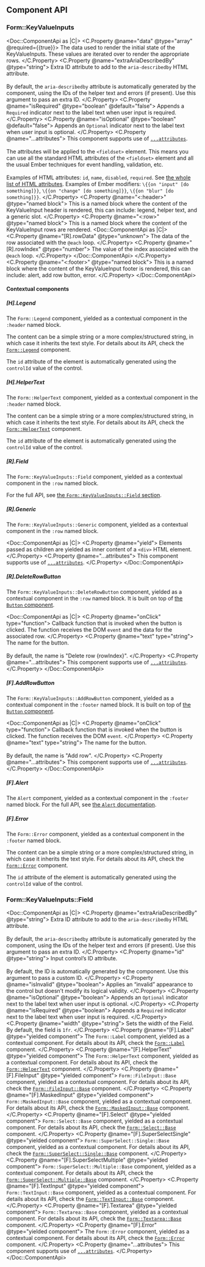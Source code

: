 ## Component API

### Form::KeyValueInputs

<Doc::ComponentApi as |C|>
  <C.Property @name="data" @type="array" @required={{true}}>
    The data used to render the initial state of the KeyValueInputs. These values are iterated over to render the appropriate rows.
  </C.Property>
  <C.Property @name="extraAriaDescribedBy" @type="string">
    Extra ID attribute to add to the `aria-describedby` HTML attribute.
    <br/><br/>
    By default, the `aria-describedby` attribute is automatically generated by the component, using the IDs of the helper text and errors (if present). Use this argument to pass an extra ID.
  </C.Property>
  <C.Property @name="isRequired" @type="boolean" @default="false">
    Appends a `Required` indicator next to the label text when user input is required.
  </C.Property>
  <C.Property @name="isOptional" @type="boolean" @default="false">
    Appends an `Optional` indicator next to the label text when user input is optional.
  </C.Property>
  <C.Property @name="...attributes">
    This component supports use of [`...attributes`](https://guides.emberjs.com/release/in-depth-topics/patterns-for-components/#toc_attribute-ordering).
    <br/><br/>
    The attributes will be applied to the `<fieldset>` element. This means you can use all the standard HTML attributes of the `<fieldset>` element and all the usual Ember techniques for event handling, validation, etc.
    <br/><br/>
    Examples of HTML attributes: `id`, `name`, `disabled`, `required`. See [the whole list of HTML attributes](https://developer.mozilla.org/en-US/docs/Web/HTML/Element/input#attributes). Examples of Ember modifiers: `\{{on "input" [do something]}}`, `\{{on "change" [do something]}}`, `\{{on "blur" [do something]}}`.
  </C.Property>
  <C.Property @name="<:header>" @type="named block">
    This is a named block where the content of the KeyValueInput header is rendered, this can include: legend, helper text, and a generic slot.
  </C.Property>
    <C.Property @name="<:row>" @type="named block">
    This is a named block where the content of the KeyValueInput rows are rendered.
    <Doc::ComponentApi as |C|>
     <C.Property @name="[R].rowData" @type="unknown">
        The data of the row associated with the `@each` loop. 
      </C.Property>
      <C.Property @name="[R].rowIndex" @type="number">
        The value of the index associated with the `@each` loop. 
      </C.Property>
    </Doc::ComponentApi>
  </C.Property>
    <C.Property @name="<:footer>" @type="named block">
    This is a named block where the content of the KeyValueInput footer is rendered, this can include: alert, add row button, error.
  </C.Property>
</Doc::ComponentApi>

#### Contextual components

##### [H].Legend

The `Form::Legend` component, yielded as a contextual component in the `:header` named block.

The content can be a simple string or a more complex/structured string, in which case it inherits the text style. For details about its API, check the [`Form::Legend`](/components/form/primitives) component.

The `id` attribute of the element is automatically generated using the `controlId` value of the control.

##### [H].HelperText

The `Form::HelperText` component, yielded as a contextual component in the `:header` named block.

The content can be a simple string or a more complex/structured string, in which case it inherits the text style. For details about its API, check the [`Form::HelperText`](/components/form/primitives) component.

The `id` attribute of the element is automatically generated using the `controlId` value of the control.

##### [R].Field

The `Form::KeyValueInputs::Field` component, yielded as a contextual component in the `:row` named block.

For the full API, see [the `Form::KeyValueInputs::Field` section](/components/form/key-value-inputs?tab=code#formkeyvalueinputsfield).

##### [R].Generic

The `Form::KeyValueInputs::Generic` component, yielded as a contextual component in the `:row` named block.

<Doc::ComponentApi as |C|>
  <C.Property @name="yield">
    Elements passed as children are yielded as inner content of a `<div>` HTML element.
  </C.Property>
  <C.Property @name="...attributes">
    This component supports use of [`...attributes`](https://guides.emberjs.com/release/in-depth-topics/patterns-for-components/#toc_attribute-ordering).
  </C.Property>
</Doc::ComponentApi>

##### [R].DeleteRowButton

The `Form::KeyValueInputs::DeleteRowButton` component, yielded as a contextual component in the `:row` named block. It is built on top of [the `Button` component](/components/button).

<Doc::ComponentApi as |C|>
  <C.Property @name="onClick" type="function">
    Callback function that is invoked when the button is clicked. The function receives the DOM `event` and the data for the associated row.
  </C.Property>
  <C.Property @name="text" type="string">
    The name for the button.
    <br /><br />
    By default, the name is "Delete row {rowIndex}".
  </C.Property>
  <C.Property @name="...attributes">
    This component supports use of [`...attributes`](https://guides.emberjs.com/release/in-depth-topics/patterns-for-components/#toc_attribute-ordering).
  </C.Property>
</Doc::ComponentApi>

##### [F].AddRowButton

The `Form::KeyValueInputs::AddRowButton` component, yielded as a contextual component in the `:footer` named block. It is built on top of [the `Button` component](/components/button).

<Doc::ComponentApi as |C|>
  <C.Property @name="onClick" type="function">
    Callback function that is invoked when the button is clicked. The function receives the DOM `event`.
  </C.Property>
  <C.Property @name="text" type="string">
    The name for the button.
    <br /><br />
    By default, the name is "Add row".
  </C.Property>
  <C.Property @name="...attributes">
    This component supports use of [`...attributes`](https://guides.emberjs.com/release/in-depth-topics/patterns-for-components/#toc_attribute-ordering).
  </C.Property>
</Doc::ComponentApi>

##### [F].Alert

The `Alert` component, yielded as a contextual component in the `:footer` named block. For the full API, see [the `Alert` documentation](/components/alert).

##### [F].Error

The `Form::Error` component, yielded as a contextual component in the `:footer` named block.

The content can be a simple string or a more complex/structured string, in which case it inherits the text style. For details about its API, check the [`Form::Error`](/components/form/primitives) component.

The `id` attribute of the element is automatically generated using the `controlId` value of the control.

### Form::KeyValueInputs::Field

<Doc::ComponentApi as |C|>
  <C.Property @name="extraAriaDescribedBy" @type="string">
    Extra ID attribute to add to the `aria-describedby` HTML attribute.
    <br/><br/>
    By default, the `aria-describedby` attribute is automatically generated by the component, using the IDs of the helper text and errors (if present). Use this argument to pass an extra ID.
  </C.Property>
  <C.Property @name="id" @type="string">
    Input control’s ID attribute.
    <br/><br/>
    By default, the ID is automatically generated by the component. Use this argument to pass a custom ID.
  </C.Property>
    <C.Property @name="isInvalid" @type="boolean">
    Applies an “invalid” appearance to the control but doesn’t modify its logical validity.
  </C.Property>
    <C.Property @name="isOptional" @type="boolean">
    Appends an `Optional` indicator next to the label text when user input is optional.
  </C.Property>
    <C.Property @name="isRequired" @type="boolean">
    Appends a `Required` indicator next to the label text when user input is required.
  </C.Property>
    <C.Property @name="width" @type="string">
    Sets the width of the Field. By default, the field is `1fr`.
  </C.Property>
  <C.Property @name="[F].Label" @type="yielded component">
     The `Form::Label` component, yielded as a contextual component. For details about its API, check the [`Form::Label`](/components/form/primitives) component.
  </C.Property>
    <C.Property @name="[F].HelperText" @type="yielded component">
    The `Form::HelperText` component, yielded as a contextual component. For details about its API, check the [`Form::HelperText`](/components/form/primitives) component.
  </C.Property>
  <C.Property @name="[F].FileInput" @type="yielded component">
    `Form::FileInput::Base` component, yielded as a contextual component. For details about its API, check the [`Form::FileInput::Base`](/components/form/file-input?tab=code#formfileinputbase-1) component.
  </C.Property>
    <C.Property @name="[F].MaskedInput" @type="yielded component">
    `Form::MaskedInput::Base` component, yielded as a contextual component. For details about its API, check the [`Form::MaskedInput::Base`](/components/form/masked-input?tab=code#formmaskedinputbase-1) component.
  </C.Property>
    <C.Property @name="[F].Select" @type="yielded component">
     `Form::Select::Base` component, yielded as a contextual component. For details about its API, check the [`Form::Select::Base`](/components/form/select?tab=code#formselectbase-1) component.
  </C.Property>
    <C.Property @name="[F].SuperSelectSingle" @type="yielded component">
    `Form::SuperSelect::Single::Base` component, yielded as a contextual component. For details about its API, check the [`Form::SuperSelect::Single::Base`](/components/form/super-select?tab=code#superselectsinglebase) component.
  </C.Property>
    <C.Property @name="[F].SuperSelectMultiple" @type="yielded component">
    `Form::SuperSelect::Multiple::Base` component, yielded as a contextual component. For details about its API, check the [`Form::SuperSelect::Multiple::Base`](/components/form/super-select?tab=code#superselectmultiplebase) component.
  </C.Property>
    <C.Property @name="[F].TextInput" @type="yielded component">
    `Form::TextInput::Base` component, yielded as a contextual component. For details about its API, check the [`Form::TextInput::Base`](/components/form/text-input?tab=code#formtextinputbase-1) component.
  </C.Property>
    <C.Property @name="[F].Textarea" @type="yielded component">
    `Form::Textarea::Base` component, yielded as a contextual component. For details about its API, check the [`Form::Textarea::Base`](/components/form/textarea?tab=code#formtextareabase-1) component.
  </C.Property>
      <C.Property @name="[F].Error" @type="yielded component">
    The `Form::Error` component, yielded as a contextual component. For details about its API, check the [`Form::Error`](/components/form/primitives) component.
  </C.Property>
  <C.Property @name="...attributes">
    This component supports use of [`...attributes`](https://guides.emberjs.com/release/in-depth-topics/patterns-for-components/#toc_attribute-ordering).
  </C.Property>
</Doc::ComponentApi>
